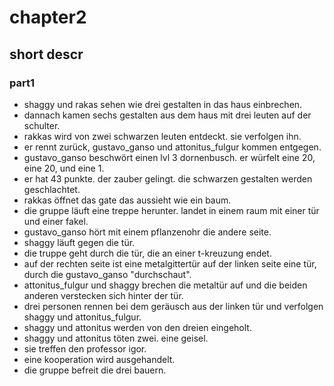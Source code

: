 # chapter2

## short descr 

### part1
  * shaggy und rakas sehen wie drei gestalten in das haus einbrechen.
  * dannach kamen sechs gestalten aus dem haus mit drei leuten auf der schulter.
  * rakkas wird von zwei schwarzen leuten entdeckt. sie verfolgen ihn.
  * er rennt zurück, gustavo_ganso und attonitus_fulgur kommen entgegen.
  * gustavo_ganso beschwört einen lvl 3 dornenbusch. er würfelt eine 20, eine 20, und eine 1.
  * er hat 43 punkte. der zauber gelingt. die schwarzen gestalten werden geschlachtet.
  * rakkas öffnet das gate das aussieht wie ein baum.
  * die gruppe läuft eine treppe herunter. landet in einem raum mit einer tür und einer fakel.
  * gustavo_ganso hört mit einem pflanzenohr die andere seite.
  * shaggy läuft gegen die tür.
  * die truppe geht durch die tür, die an einer t-kreuzung endet.
  * auf der rechten seite ist eine metalgittertür auf der linken seite eine tür, durch die gustavo_ganso "durchschaut".
  * attonitus_fulgur und shaggy brechen die metaltür auf und die beiden anderen verstecken sich hinter der tür.
  * drei personen rennen bei dem geräusch aus der linken tür und verfolgen shaggy und attonitus_fulgur.
  * shaggy und attonitus werden von den dreien eingeholt.
  * shaggy und attonitus töten zwei. eine geisel.
  * sie treffen den professor igor.
  * eine kooperation wird ausgehandelt.
  * die gruppe befreit die drei bauern.
